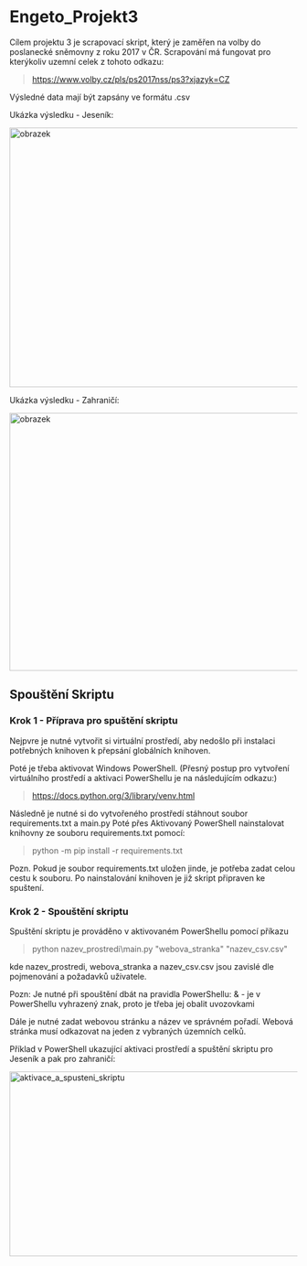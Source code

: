 # Engeto_Projekt3
Cílem projektu 3 je scrapovací skript, který je zaměřen na volby do poslanecké sněmovny z roku 2017 v ČR.
Scrapování má fungovat pro kterýkoliv uzemní celek z tohoto odkazu:

> https://www.volby.cz/pls/ps2017nss/ps3?xjazyk=CZ

Výsledné data mají být zapsány ve formátu .csv

Ukázka výsledku - Jeseník:

<img width="1770" height="454" alt="obrazek" src="https://github.com/user-attachments/assets/6c5a5107-0c1f-485f-a668-b66ccb013533" />


Ukázka výsledku - Zahraničí:

<img width="1816" height="451" alt="obrazek" src="https://github.com/user-attachments/assets/8cce250a-41c9-4154-8685-f1919fbbbe10" />


## Spouštění Skriptu

### Krok 1 - Příprava pro spuštění skriptu
Nejpvre je nutné vytvořit si virtuální prostředí, aby nedošlo při instalaci potřebných knihoven k přepsání globálních knihoven.

Poté je třeba aktivovat Windows PowerShell.
(Přesný postup pro vytvoření virtuálního prostředí a aktivaci PowerShellu je na následujícím odkazu:)

> https://docs.python.org/3/library/venv.html

Následně je nutné si do vytvořeného prostředí stáhnout soubor requirements.txt a main.py
Poté přes Aktivovaný PowerShell nainstalovat knihovny ze souboru requirements.txt pomocí:

> python -m pip install -r requirements.txt

Pozn. Pokud je soubor requirements.txt uložen jinde, je potřeba zadat celou cestu k souboru.
Po nainstalování knihoven je již skript připraven ke spuštení.

### Krok 2 - Spouštění skriptu
Spuštění skriptu je prováděno v aktivovaném PowerShellu pomocí příkazu

> python nazev_prostredi\main.py "webova_stranka" "nazev_csv.csv"

kde nazev_prostredi, webova_stranka a nazev_csv.csv jsou zavislé dle pojmenování a požadavků uživatele.

Pozn: Je nutné při spouštění dbát na pravidla PowerShellu:
& - je v PowerShellu vyhrazený znak, proto je třeba jej obalit uvozovkami

Dále je nutné zadat webovou stránku a název ve správném pořadí. Webová stránka musí odkazovat na jeden z vybraných územních celků.

Příklad v PowerShell ukazující aktivaci prostředí a spuštění skriptu pro Jeseník a pak pro zahraničí:

<img width="1465" height="323" alt="aktivace_a_spusteni_skriptu" src="https://github.com/user-attachments/assets/11cb2bb1-1e0e-49cc-aa3b-c15a5a4412b0" />





















